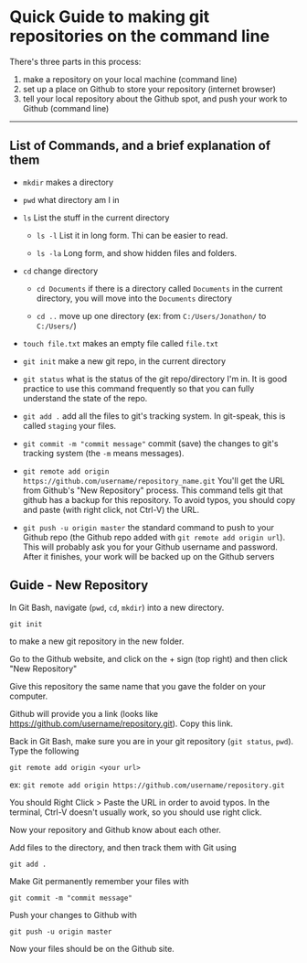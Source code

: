 # Quick Guide to making git repositories on the command line

There's three parts in this process:

1. make a repository on your local machine (command line)
2. set up a place on Github to store your repository (internet browser)
3. tell your local repository about the Github spot, and push your work to Github (command line)

---

## List of Commands, and a brief explanation of them

- `mkdir`
makes a directory

- `pwd`
what directory am I in

- `ls`
List the stuff in the current directory

    - `ls -l`
List it in long form. Thi can be easier to read.

    - `ls -la`
Long form, and show hidden files and folders.

- `cd`
change directory

    - `cd Documents`
if there is a directory called `Documents` in the current directory,
you will move into the `Documents` directory

    - `cd ..`
move up one directory (ex: from `C:/Users/Jonathon/` to `C:/Users/`)

- `touch file.txt`
makes an empty file called `file.txt`


- `git init`
make a new git repo, in the current directory

- `git status`
what is the status of the git repo/directory I'm in. It is good practice to use this command frequently so that you can fully understand the state of the repo.

- `git add .`
add all the files to git's tracking system. In git-speak, this is called `staging` your files.

- `git commit -m "commit message"`
commit (save) the changes to git's tracking system (the `-m` means messages).

- `git remote add origin https://github.com/username/repository_name.git`
You'll get the URL from Github's "New Repository" process. This command tells git that github has a backup for this repository. To avoid typos, you should copy and paste (with right click, not Ctrl-V) the URL.

- `git push -u origin master`
the standard command to push to your Github repo (the Github repo added with `git remote add origin url`). This will probably ask you for your Github username and password. After it finishes, your work will be backed up on the Github servers

## Guide - New Repository

In Git Bash, navigate (`pwd`, `cd`, `mkdir`) into a new directory.

`git init`

to make a new git repository in the new folder.

Go to the Github website, and click on the + sign (top right) and then click "New Repository"

Give this repository the same name that you gave the folder on your computer.

Github will provide you a link (looks like https://github.com/username/repository.git). Copy this link.

Back in Git Bash, make sure you are in your git repository (`git status`, `pwd`). Type the following

`git remote add origin <your url>`

ex: `git remote add origin https://github.com/username/repository.git`

You should Right Click > Paste the URL in order to avoid typos. In the terminal, Ctrl-V doesn't usually work, so you should use right click.

Now your repository and Github know about each other.

Add files to the directory, and then track them with Git using

`git add .`

Make Git permanently remember your files with

`git commit -m "commit message"`

Push your changes to Github with

`git push -u origin master`

Now your files should be on the Github site.

